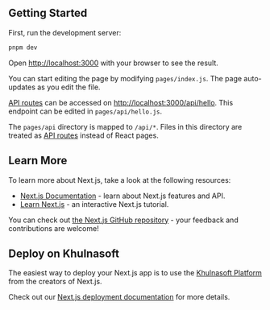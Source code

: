## Getting Started

First, run the development server:

```bash
pnpm dev
```

Open [http://localhost:3000](http://localhost:3000) with your browser to see the result.

You can start editing the page by modifying `pages/index.js`. The page auto-updates as you edit the file.

[API routes](https://nextjs.org/docs/api-routes/introduction) can be accessed on [http://localhost:3000/api/hello](http://localhost:3000/api/hello). This endpoint can be edited in `pages/api/hello.js`.

The `pages/api` directory is mapped to `/api/*`. Files in this directory are treated as [API routes](https://nextjs.org/docs/api-routes/introduction) instead of React pages.

## Learn More

To learn more about Next.js, take a look at the following resources:

- [Next.js Documentation](https://nextjs.org/docs) - learn about Next.js features and API.
- [Learn Next.js](https://nextjs.org/learn/foundations/about-nextjs) - an interactive Next.js tutorial.

You can check out [the Next.js GitHub repository](https://github.com/khulnasoft/next.js/) - your feedback and contributions are welcome!

## Deploy on Khulnasoft

The easiest way to deploy your Next.js app is to use the [Khulnasoft Platform](https://khulnasoft.com/new?utm_source=github.com&utm_medium=referral&utm_campaign=nrz-readme) from the creators of Next.js.

Check out our [Next.js deployment documentation](https://nextjs.org/docs/deployment) for more details.
